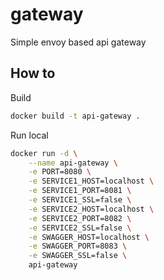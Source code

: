 # gateway

Simple envoy based api gateway

## How to

Build

```bash
docker build -t api-gateway .
```

Run local
```bash
docker run -d \
    --name api-gateway \
    -e PORT=8080 \
    -e SERVICE1_HOST=localhost \
    -e SERVICE1_PORT=8081 \
    -e SERVICE1_SSL=false \
    -e SERVICE2_HOST=localhost \
    -e SERVICE2_PORT=8082 \
    -e SERVICE2_SSL=false \
    -e SWAGGER_HOST=localhost \
    -e SWAGGER_PORT=8083 \
    -e SWAGGER_SSL=false \
    api-gateway
```

